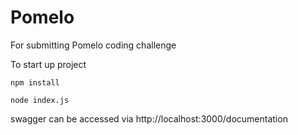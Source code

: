 # Pomelo
For submitting Pomelo coding challenge

To start up project
``` 
npm install 

node index.js

```

swagger can be accessed via http://localhost:3000/documentation
